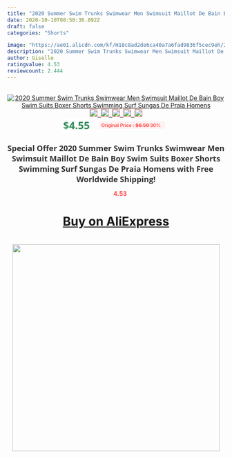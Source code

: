 ```yaml
---
title: "2020 Summer Swim Trunks Swimwear Men Swimsuit Maillot De Bain Boy Swim Suits Boxer Shorts Swimming Surf Sungas De Praia Homens"
date: 2020-10-10T08:50:36.892Z
draft: false
categories: "Shorts"

image: "https://ae01.alicdn.com/kf/H18c8ad2de6ca40a7a6fad9836f5cec9eh/2020-Summer-Swim-Trunks-Swimwear-Men-Swimsuit-Maillot-De-Bain-Boy-Swim-Suits-Boxer-Shorts-Swimming.jpg"
description: "2020 Summer Swim Trunks Swimwear Men Swimsuit Maillot De Bain Boy Swim Suits Boxer Shorts Swimming Surf Sungas De Praia Homens"
author: Giselle
ratingvalue: 4.53
reviewcount: 2.444
---
```

<br>
<div style="text-align: center;">
<a href="https://s.click.aliexpress.com/e/_A72txB" target="_blank" rel="nofollow noopener noreferrer"><img alt="2020 Summer Swim Trunks Swimwear Men Swimsuit Maillot De Bain Boy Swim Suits Boxer Shorts Swimming Surf Sungas De Praia Homens" class="magnifier-image" src="https://ae01.alicdn.com/kf/H18c8ad2de6ca40a7a6fad9836f5cec9eh/2020-Summer-Swim-Trunks-Swimwear-Men-Swimsuit-Maillot-De-Bain-Boy-Swim-Suits-Boxer-Shorts-Swimming.jpg_640x640.jpg">
<br>
<img style="border:1px solid salmon" src="https://ae01.alicdn.com/kf/H18c8ad2de6ca40a7a6fad9836f5cec9eh/2020-Summer-Swim-Trunks-Swimwear-Men-Swimsuit-Maillot-De-Bain-Boy-Swim-Suits-Boxer-Shorts-Swimming.jpg_120x120.jpg">&nbsp;&nbsp;<img style="border:1px solid salmon" src="https://ae01.alicdn.com/kf/H081fa77a006a4d2fb953820e85cc0ad2P/2020-Summer-Swim-Trunks-Swimwear-Men-Swimsuit-Maillot-De-Bain-Boy-Swim-Suits-Boxer-Shorts-Swimming.jpg_120x120.jpg">&nbsp;&nbsp;<img style="border:1px solid salmon" src="https://ae01.alicdn.com/kf/Hde0975023adf4ca59236e1ea38fe54ccW/2020-Summer-Swim-Trunks-Swimwear-Men-Swimsuit-Maillot-De-Bain-Boy-Swim-Suits-Boxer-Shorts-Swimming.jpg_120x120.jpg">&nbsp;&nbsp;<img style="border:1px solid salmon" src="https://ae01.alicdn.com/kf/H041e372f9a4841ad9a9fcc5dcd7e7dc9W/2020-Summer-Swim-Trunks-Swimwear-Men-Swimsuit-Maillot-De-Bain-Boy-Swim-Suits-Boxer-Shorts-Swimming.jpg_120x120.jpg">&nbsp;&nbsp;<img style="border:1px solid salmon" src="https://ae01.alicdn.com/kf/Haa129b58f6354ecf8e65865cc5e02eb15/2020-Summer-Swim-Trunks-Swimwear-Men-Swimsuit-Maillot-De-Bain-Boy-Swim-Suits-Boxer-Shorts-Swimming.jpg_120x120.jpg"></a></div><br0>
<div style="text-align: center;"><span style="background-color: white; border: 0px; box-sizing: border-box; color: seagreen; display: inline-block; font-family: &quot;open sans&quot; , &quot;arial&quot; , &quot;helvetica&quot; , sans-serif , &quot;heiti&quot;; font-size: 24px; font-stretch: inherit; font-weight: 700; line-height: inherit; margin: 0px 10px 0px 0px; padding: 0px; vertical-align: middle;">$4.55 </span>
<span style="background: rgb(255 , 241 , 241); border-radius: 3px; border: 0px; box-sizing: border-box; color: #ff4747; display: inline-block; font-family: inherit; font-size: 12px; font-stretch: inherit; font-style: inherit; font-variant: inherit; font-weight: 600; line-height: inherit; margin: 0px; padding: 2px 5px; transform: scale(0.9); vertical-align: middle;">Original Price : <b style="text-decoration: line-through;">$6.50 </b> 30%&nbsp;&nbsp;</span></div>
<h1 style="color: #333333; display: inline-block; font-family: &quot;open sans&quot; , &quot;arial&quot; , &quot;helvetica&quot; , sans-serif , &quot;heiti&quot;; font-size: 18px; font-stretch: inherit; font-weight: 700; text-align: center;">Special Offer 2020 Summer Swim Trunks Swimwear Men Swimsuit Maillot De Bain Boy Swim Suits Boxer Shorts Swimming Surf Sungas De Praia Homens with Free Worldwide Shipping!</h1>
<div style="color: #ff4747; text-align: center;">
<img src="https://4.bp.blogspot.com/-M0ZcTcb-5uY/XleCXlxnR4I/AAAAAAAAAEc/OrjgMkXV1oMQFaCRZj5HQwOCBcu3w1FegCPcBGAYYCw/s1600/star.png" style="height: 15px;">&nbsp;<b>4.53</b></div>
<div class="button_cont" align="center"><a class="buynow_a" href="https://s.click.aliexpress.com/e/_A72txB" target="_blank" rel="nofollow noopener noreferrer"><H1>Buy on AliExpress</H1></a></div><br>
<div class="separator" style="clear: both; text-align: center;">
<img src="https://lh3.googleusercontent.com/-pTy5HemUv9M/XlePHvY0dAI/AAAAAAAAAE4/0nX5iRUoIWY8eMW9Dpxeirr157OZliDIgCLcBGAsYHQ/s1600/badge.gif" width="480">
</div>
